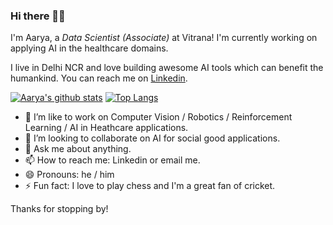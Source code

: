 ### Hi there 👋🏻

<!--
**aaryapatel007/aaryapatel007** is a ✨ _special_ ✨ repository because its `README.md` (this file) appears on your GitHub profile. -->

I'm Aarya, a *Data Scientist (Associate)* at Vitrana! I'm currently working on applying AI in the healthcare domains. 

I live in Delhi NCR and love building awesome AI tools which can benefit the humankind.
You can reach me on [Linkedin](https://www.linkedin.com/in/aaryapatel007/). 

[![Aarya's github stats](https://github-readme-stats.vercel.app/api?username=aaryapatel007&theme=merko)](https://github.com/anuraghazra/github-readme-stats)
[![Top Langs](https://github-readme-stats.vercel.app/api/top-langs/?username=aaryapatel007&theme=merko&layout=compact)](https://github.com/anuraghazra/github-readme-stats)



- 🔭 I’m like to work on Computer Vision / Robotics / Reinforcement Learning / AI in Heathcare applications.
- 👯 I’m looking to collaborate on AI for social good applications.
- 💬 Ask me about anything.
- 📫 How to reach me: Linkedin or email me.
- 😄 Pronouns: he / him
- ⚡ Fun fact: I love to play chess and I'm a great fan of cricket.

Thanks for stopping by!
